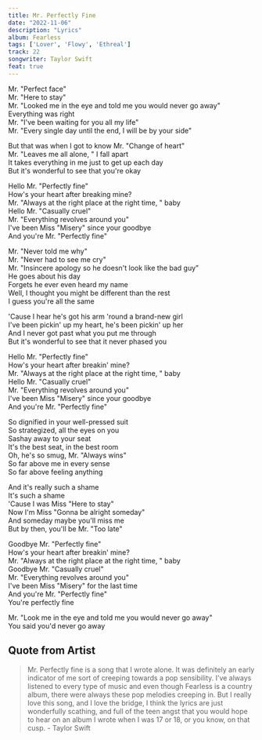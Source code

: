 ```yaml
---
title: Mr. Perfectly Fine
date: "2022-11-06"
description: "Lyrics"
album: Fearless
tags: ['Lover', 'Flowy', 'Ethreal']
track: 22
songwriter: Taylor Swift
feat: true
---
```


<p className="verse-one">
Mr. "Perfect face" <br />
Mr. "Here to stay" <br />
Mr. "Looked me in the eye and told me you would never go away" <br />
Everything was right <br />
Mr. "I've been waiting for you all my life" <br />
Mr. "Every single day until the end, I will be by your side" <br />
</p>
<p className="pre-chorus">
But that was when I got to know Mr. "Change of heart" <br />
Mr. "Leaves me all alone, " I fall apart <br />
It takes everything in me just to get up each day <br />
But it's wonderful to see that you're okay <br />
</p>
<p className="chorus">
Hello Mr. "Perfectly fine" <br />
How's your heart after breaking mine? <br />
Mr. "Always at the right place at the right time, " baby <br />
Hello Mr. "Casually cruel" <br />
Mr. "Everything revolves around you" <br />
I've been Miss "Misery" since your goodbye <br />
And you're Mr. "Perfectly fine" <br />
</p>
<p className="verse-two">
Mr. "Never told me why" <br />
Mr. "Never had to see me cry" <br />
Mr. "Insincere apology so he doesn't look like the bad guy" <br />
He goes about his day <br />
Forgets he ever even heard my name <br />
Well, I thought you might be different than the rest <br />
I guess you're all the same <br />
</p>
<p className="pre-chorus">
'Cause I hear he's got his arm 'round a brand-new girl <br />
I've been pickin' up my heart, he's been pickin' up her <br />
And I never got past what you put me through <br />
But it's wonderful to see that it never phased you <br />
</p>
<p className="chorus">
Hello Mr. "Perfectly fine" <br />
How's your heart after breakin' mine? <br />
Mr. "Always at the right place at the right time, " baby <br />
Hello Mr. "Casually cruel" <br />
Mr. "Everything revolves around you" <br />
I've been Miss "Misery" since your goodbye <br />
And you're Mr. "Perfectly fine" <br />
</p>
<p className="verse-three">
So dignified in your well-pressed suit <br />
So strategized, all the eyes on you <br />
Sashay away to your seat <br />
It's the best seat, in the best room <br />
Oh, he's so smug, Mr. "Always wins" <br />
So far above me in every sense <br />
So far above feeling anything <br />
</p>
<p className="bridge">
And it's really such a shame <br />
It's such a shame <br />
'Cause I was Miss "Here to stay" <br />
Now I'm Miss "Gonna be alright someday" <br />
And someday maybe you'll miss me <br />
But by then, you'll be Mr. "Too late" <br />
</p>
<p className="chorus">
Goodbye Mr. "Perfectly fine" <br />
How's your heart after breakin' mine? <br />
Mr. "Always at the right place at the right time, " baby <br />
Goodbye Mr. "Casually cruel" <br />
Mr. "Everything revolves around you" <br />
I've been Miss "Misery" for the last time <br />
And you're Mr. "Perfectly fine" <br />
You're perfectly fine <br />
</p>
<p className="outro">
Mr. "Look me in the eye and told me you would never go away" <br />
You said you'd never go away <br />
</p>




## Quote from Artist
<blockquote>
Mr. Perfectly fine is a song that I wrote alone. It was definitely an early indicator of me sort of creeping towards a pop sensibility. I’ve always listened to every type of music and even though Fearless is a country album, there were always these pop melodies creeping in. But I really love this song, and I love the bridge, I think the lyrics are just wonderfully scathing, and full of the teen angst that you would hope to hear on an album I wrote when I was 17 or 18, or you know, on that cusp. - Taylor Swift
</blockquote>